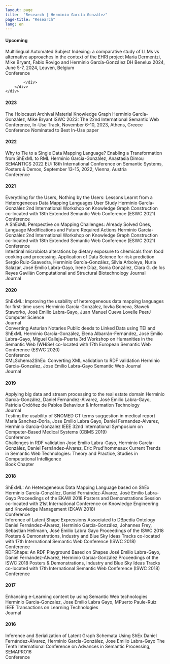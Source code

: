 ```yaml
---
layout: page
title:  "Research | Herminio García González"
page-title: "Research"
lang: en
---
```


#### Upcoming
<div class="references">
    <div class="reference">
        <div class="mainInformation">
            <span class="title">Multilingual Automated Subject Indexing: a comparative study of LLMs vs alternative approaches in the context of the EHRI project</span>
            <span class="authors">Maria Dermentzi, Mike Bryant, Fabio Rovigo and Herminio García-González</span>
            <span class="venue">DH Benelux 2024, June 5-7, 2024, Leuven, Belgium</span>
        </div>
        <div class="otherInformation">
            <div class="typeOfVenue">
                <span class="typeOfVenueTitle conference">Conference</span>
            </div>
            <div class="links">
                
            </div>
        </div>
    </div>
</div>

#### 2023
<div class="references">
    <div class="reference">
        <div class="mainInformation">
            <span class="title">The Holocaust Archival Material Knowledge Graph</span>
            <span class="authors">Herminio García-González, Mike Bryant</span>
            <span class="venue">ISWC 2023: The 22nd International Semantic Web Conference, In-Use Track, November 6-10, 2023, Athens, Greece</span>
        </div>
        <div class="otherInformation">
            <div class="typeOfVenue">
                <span class="typeOfVenueTitle conference">Conference</span>
                <span class="typeOfVenueTitle award">Nominated to Best In-Use paper</span>
            </div>
            <div class="links">
                <a href="../../research/bibtex/Garcia-Gonzalez23.bib" title="Download BibTeX"><i class="fa fa-cloud-download fa-2x"></i></a>
                <a href="https://docs.google.com/presentation/d/1FaTdCJrbpOgOS7oWwtd-07Iyg35p1PTgMmnkOy473tY/edit?usp=sharing" title="Download slides"><i class="fa fa-file-powerpoint-o fa-2x"></i></a>
                <a href="https://link.springer.com/content/pdf/10.1007/978-3-031-47243-5_20.pdf?pdf=inline%20link" title="See Open Access publication"><i class="ai ai-open-access ai-2x"></i></a>
                <a href="https://doi.org/10.1007/978-3-031-47243-5_20" title="DOI link"><i class="ai ai-doi ai-2x"></i></a>
            </div>
        </div>
    </div>
</div>

#### 2022
<div class="references">
    <div class="reference">
        <div class="mainInformation">
            <span class="title">Why to Tie to a Single Data Mapping Language? Enabling a Transformation from ShExML to RML</span>
            <span class="authors">Herminio García-González, Anastasia Dimou</span>
            <span class="venue">SEMANTICS 2022 EU: 18th International Conference on Semantic Systems, Posters & Demos, September 13-15, 2022, Vienna, Austria</span>
        </div>
        <div class="otherInformation">
            <div class="typeOfVenue">
                <span class="typeOfVenueTitle conference">Conference</span>
            </div>
            <div class="links">
                <a href="../../research/bibtex/Garcia-Gonzalez22.bib" title="Download BibTeX"><i class="fa fa-cloud-download fa-2x"></i></a>
                <a href="../../research/posters/SEMANTICS22-Poster.pdf" title="Download poster"><i class="fa fa-file-image-o fa-2x"></i></a>
                <a href="http://ceur-ws.org/Vol-3235/paper11.pdf" title="Download from CEUR-WS"><i class="ai ai-ceur ai-2x"></i></a>
            </div>
        </div>
    </div>
</div>

#### 2021
<div class="references">
    <div class="reference">
        <div class="mainInformation">
            <span class="title">Everything for the Users, Nothing by the Users: Lessons Learnt from a Heterogeneous Data Mapping Languages User Study</span>
            <span class="authors">Herminio García-González</span>
            <span class="venue">2nd International Workshop on Knowledge Graph Construction co-located with 18th Extended Semantic Web Conference (ESWC 2021)</span>
        </div>
        <div class="otherInformation">
            <div class="typeOfVenue">
                <span class="typeOfVenueTitle conference">Conference</span>
            </div>
            <div class="links">
                <a href="../../research/bibtex/Garcia-Gonzalez21a.bib" title="Download BibTeX"><i class="fa fa-cloud-download fa-2x"></i></a>
                <a href="../../research/slides/EverythingForTheUsersNothingByTheUsersSlides.pdf" title="Download slides"><i class="fa fa-file-powerpoint-o fa-2x"></i></a>
                <a href="http://ceur-ws.org/Vol-2873/paper1.pdf" title="Download from CEUR-WS"><i class="ai ai-ceur ai-2x"></i></a>
            </div>
        </div>
    </div>
    <div class="reference">
        <div class="mainInformation">
            <span class="title">A ShExML Perspective on Mapping Challenges: Already Solved Ones, Language Modifications and Future Required Actions</span>
            <span class="authors">Herminio García-González</span>
            <span class="venue">2nd International Workshop on Knowledge Graph Construction co-located with 18th Extended Semantic Web Conference (ESWC 2021)</span>
        </div>
        <div class="otherInformation">
            <div class="typeOfVenue">
                <span class="typeOfVenueTitle conference">Conference</span>
            </div>
            <div class="links">
                <a href="../../research/bibtex/Garcia-Gonzalez21b.bib" title="Download BibTeX"><i class="fa fa-cloud-download fa-2x"></i></a>
                <a href="../../research/slides/AShExMLPerspectiveOnMappingChallengesSlides.pdf" title="Download slides"><i class="fa fa-file-powerpoint-o fa-2x"></i></a>
                <a href="http://ceur-ws.org/Vol-2873/paper2.pdf" title="Download from CEUR-WS"><i class="ai ai-ceur ai-2x"></i></a>
            </div>
        </div>
    </div>
    <div class="reference">
        <div class="mainInformation">
            <span class="title">Intestinal microbiota alterations by dietary exposure to chemicals from food cooking and processing. Application of Data Science for risk prediction</span>
            <span class="authors">Sergio Ruiz-Saavedra, Herminio García-González, Silvia Arboleya, Nuria Salazar, José Emilio Labra-Gayo, Irene Díaz, Sonia González, Clara G. de los Reyes Gavilán</span>
            <span class="venue">Computational and Structural Biotechnology Journal</span>
        </div>
        <div class="otherInformation">
            <div class="typeOfVenue">
                <span class="typeOfVenueTitle journal">Journal</span>
            </div>
            <div class="links">
                <a href="../../research/bibtex/Ruiz-Saavedra21.bib" title="Download BibTeX"><i class="fa fa-cloud-download fa-2x"></i></a>
                <a href="https://www.sciencedirect.com/science/article/pii/S2001037021000416" title="See Open Access publication"><i class="ai ai-open-access ai-2x"></i></a>
                <a href="https://doi.org/10.1016/j.csbj.2021.01.037" title="DOI link"><i class="ai ai-doi ai-2x"></i></a>
            </div>
        </div>
    </div>
</div>

#### 2020
<div class="references">
    <div class="reference">
        <div class="mainInformation">
            <span class="title">ShExML: Improving the usability of heterogeneous data mapping languages for first-time users</span>
            <span class="authors">Herminio García-González, Iovka Boneva, Sławek Staworko, José Emilio Labra-Gayo, Juan Manuel Cueva Lovelle</span>
            <span class="venue">PeerJ Computer Science</span>
        </div>
        <div class="otherInformation">
            <div class="typeOfVenue">
                <span class="typeOfVenueTitle journal">Journal</span>
            </div>
            <div class="links">
                <a href="../../research/bibtex/Garcia-Gonzalez20a.bib" title="Download BibTeX"><i class="fa fa-cloud-download fa-2x"></i></a>
                <a href="https://peerj.com/articles/cs-318.pdf" title="See Open Access publication"><i class="ai ai-open-access ai-2x"></i></a>
                <a href="https://doi.org/10.7717/peerj-cs.318" title="DOI link"><i class="ai ai-doi ai-2x"></i></a>
            </div>
        </div>
    </div>
    <div class="reference">
        <div class="mainInformation">
            <span class="title">Converting Asturian Notaries Public deeds to Linked Data using TEI and ShExML</span>
            <span class="authors">Herminio García-González, Elena Albarrán-Fernández, José Emilio Labra-Gayo, Miguel Calleja-Puerta</span>
            <span class="venue">3rd Workshop on Humanities in the Semantic Web (WHiSe) co-located with 17th European Semantic Web Conference (ESWC 2020)</span>
        </div>
        <div class="otherInformation">
            <div class="typeOfVenue">
                <span class="typeOfVenueTitle conference">Conference</span>
            </div>
            <div class="links">
                <a href="../../research/bibtex/Garcia-Gonzalez20b.bib" title="Download BibTeX"><i class="fa fa-cloud-download fa-2x"></i></a>
                <a href="../../research/slides/AsturianNotaries2LODSlides.pdf" title="Download slides"><i class="fa fa-file-powerpoint-o fa-2x"></i></a>
                <a href="http://ceur-ws.org/Vol-2695/paper5.pdf" title="Download from CEUR-WS"><i class="ai ai-ceur ai-2x"></i></a>
            </div>
        </div>
    </div>
    <div class="reference">
        <div class="mainInformation">
            <span class="title">XMLSchema2ShEx: Converting XML validation to RDF validation</span>
            <span class="authors">Herminio Garcia-Gonzalez, Jose Emilio Labra-Gayo</span>
            <span class="venue">Semantic Web Journal</span>
        </div>
        <div class="otherInformation">
            <div class="typeOfVenue">
                <span class="typeOfVenueTitle journal">Journal</span>
            </div>
            <div class="links">
                <a href="../../research/bibtex/Garcia-Gonzalez20c.bib" title="Download BibTeX"><i class="fa fa-cloud-download fa-2x"></i></a>
                <a href="http://www.semantic-web-journal.net/system/files/swj1824.pdf" title="Download preprint"><i class="fa fa-file-pdf-o fa-2x"></i></a>
                <a href="https://dx.doi.org/10.3233/SW-180329" title="DOI link"><i class="ai ai-doi ai-2x"></i></a>
            </div>
        </div>
    </div>
</div>

#### 2019
<div class="references">
    <div class="reference">
        <div class="mainInformation">
            <span class="title">Applying big data and stream processing to the real estate domain</span>
            <span class="authors">Herminio García-González, Daniel Fernández-Álvarez, José Emilio Labra-Gayo, Patricia Ordóñez de Pablos</span>
            <span class="venue">Behaviour & Information Technology</span>
        </div>
        <div class="otherInformation">
            <div class="typeOfVenue">
                <span class="typeOfVenueTitle journal">Journal</span>
            </div>
            <div class="links">
                <a href="../../research/bibtex/Garcia-Gonzalez19.bib" title="Download BibTeX"><i class="fa fa-cloud-download fa-2x"></i></a>
                <a href="https://dx.doi.org/10.1080/0144929X.2019.1620858" title="DOI link"><i class="ai ai-doi ai-2x"></i></a>
            </div>
        </div>
    </div>
    <div class="reference">
        <div class="mainInformation">
            <span class="title">Testing the usability of SNOMED CT terms suggestion in medical report</span>
            <span class="authors">Maria Sanchez-Doria, Jose Emilio Labra Gayo, Daniel Fernandez-Alvarez, Herminio Garcia-Gonzalez</span>
            <span class="venue">IEEE 32nd International Symposium on Computer-Based Medical Systems (CBMS 2019)</span>
        </div>
        <div class="otherInformation">
            <div class="typeOfVenue">
                <span class="typeOfVenueTitle conference">Conference</span>
            </div>
            <div class="links">
                <a href="../../research/bibtex/Sanchez-Doria19.bib" title="Download BibTeX"><i class="fa fa-cloud-download fa-2x"></i></a>
                <a href="https://doi.org/10.1109/CBMS.2019.00137" title="DOI link"><i class="ai ai-doi ai-2x"></i></a>
            </div>
        </div>
    </div>
    <div class="reference">
        <div class="mainInformation">
            <span class="title">Challenges in RDF validation</span>
            <span class="authors">Jose Emilio Labra-Gayo, Herminio García-González, Daniel Fernández-Álvarez, Eric Prud'hommeaux</span>
            <span class="venue">Current Trends in Semantic Web Technologies: Theory and Practice, Studies in Computational Intelligence</span>
        </div>
        <div class="otherInformation">
            <div class="typeOfVenue">
                <span class="typeOfVenueTitle bookChapter">Book Chapter</span>
            </div>
            <div class="links">
                <a href="../../research/bibtex/Labra-Gayo19.bib" title="Download BibTeX"><i class="fa fa-cloud-download fa-2x"></i></a>
                <a href="https://labra.weso.es/pdf/2019_ChallengesValidatingRDFData.pdf" title="Download preprint"><i class="fa fa-file-pdf-o fa-2x"></i></a>
                <a href="https://doi.org/10.1007/978-3-030-06149-4_6" title="DOI link"><i class="ai ai-doi ai-2x"></i></a>
            </div>
        </div>
    </div>
</div>

#### 2018
<div class="references">
    <div class="reference">
        <div class="mainInformation">
            <span class="title">ShExML: An Heterogeneous Data Mapping Language based on ShEx</span>
            <span class="authors">Herminio García-González, Daniel Fernández-Álvarez, José Emilio Labra-Gayo</span>
            <span class="venue">Proceedings of the EKAW 2018 Posters and Demonstrations Session co-located with 21st International Conference on Knowledge Engineering and Knowledge Management (EKAW 2018)</span>
        </div>
        <div class="otherInformation">
            <div class="typeOfVenue">
                <span class="typeOfVenueTitle conference">Conference</span>
            </div>
            <div class="links">
                <a href="../../research/bibtex/Garcia-Gonzalez18.bib" title="Download BibTeX"><i class="fa fa-cloud-download fa-2x"></i></a>
                <a href="http://ceur-ws.org/Vol-2262/ekaw-poster-08.pdf" title="Download from CEUR-WS"><i class="ai ai-ceur ai-2x"></i></a>
            </div>
        </div>
    </div>
    <div class="reference">
        <div class="mainInformation">
            <span class="title">Inference of Latent Shape Expressions Associated to DBpedia Ontology</span>
            <span class="authors">Daniel Fernández-Álvarez, Herminio García-González, Johannes Frey, Sebastian Hellmann, José Emilio Labra Gayo</span>
            <span class="venue">Proceedings of the ISWC 2018 Posters & Demonstrations, Industry and Blue Sky Ideas Tracks co-located with 17th International Semantic Web Conference (ISWC 2018)</span>
        </div>
        <div class="otherInformation">
            <div class="typeOfVenue">
                <span class="typeOfVenueTitle conference">Conference</span>
            </div>
            <div class="links">
                <a href="../../research/bibtex/Fernandez-Alvarez18.bib" title="Download BibTeX"><i class="fa fa-cloud-download fa-2x"></i></a>
                <a href="http://ceur-ws.org/Vol-2180/paper-15.pdf" title="Download from CEUR-WS"><i class="ai ai-ceur ai-2x"></i></a>
            </div>
        </div>
    </div>
    <div class="reference">
        <div class="mainInformation">
            <span class="title">RDFShape: An RDF Playground Based on Shapes</span>
            <span class="authors">José Emilio Labra-Gayo, Daniel Fernández-Álvarez, Herminio García-González</span>
            <span class="venue">Proceedings of the ISWC 2018 Posters & Demonstrations, Industry and Blue Sky Ideas Tracks co-located with 17th International Semantic Web Conference (ISWC 2018)</span>
        </div>
        <div class="otherInformation">
            <div class="typeOfVenue">
                <span class="typeOfVenueTitle conference">Conference</span>
            </div>
            <div class="links">
                <a href="../../research/bibtex/Labra-Gayo18.bib" title="Download BibTeX"><i class="fa fa-cloud-download fa-2x"></i></a>
                <a href="http://ceur-ws.org/Vol-2180/paper-35.pdf" title="Download from CEUR-WS"><i class="ai ai-ceur ai-2x"></i></a>
            </div>
        </div>
    </div>
</div>

#### 2017
<div class="references">
    <div class="reference">
        <div class="mainInformation">
            <span class="title">Enhancing e-Learning content by using Semantic Web technologies</span>
            <span class="authors">Herminio Garcia-Gonzalez, Jose Emilio Labra Gayo, MPuerto Paule-Ruiz</span>
            <span class="venue">IEEE Transactions on Learning Technologies</span>
        </div>
        <div class="otherInformation">
            <div class="typeOfVenue">
                <span class="typeOfVenueTitle journal">Journal</span>
            </div>
            <div class="links">
                <a href="../../research/bibtex/Garcia-Gonzalez17.bib" title="Download BibTeX"><i class="fa fa-cloud-download fa-2x"></i></a>
                <a href="../../research/papers/LODLearning Authors' version.pdf" title="Download authors' version"><i class="fa fa-file-pdf-o fa-2x"></i></a>
                <a href="https://dx.doi.org/10.1109/TLT.2016.2629475" title="DOI link"><i class="ai ai-doi ai-2x"></i></a>
            </div>
        </div>
    </div>
</div>

#### 2016
<div class="references">
    <div class="reference">
        <div class="mainInformation">
            <span class="title">Inference and Serialization of Latent Graph Schemata Using ShEx</span>
            <span class="authors">Daniel Fernández-Álvarez, Herminio García-González, Jose Emilio Labra-Gayo</span>
            <span class="venue">The Tenth International Conference on Advances in Semantic Processing, SEMAPRO16</span>
        </div>
        <div class="otherInformation">
            <div class="typeOfVenue">
                <span class="typeOfVenueTitle conference">Conference</span>
            </div>
            <div class="links">
                <a href="../../research/bibtex/Fernandez-Alvarez16.bib" title="Download BibTeX"><i class="fa fa-cloud-download fa-2x"></i></a>
                <a href="http://labra.weso.es/pdf/2016_InferenceSerializationShEx.pdf" title="Download preprint"><i class="fa fa-file-pdf-o fa-2x"></i></a>
            </div>
        </div>
    </div>
</div>